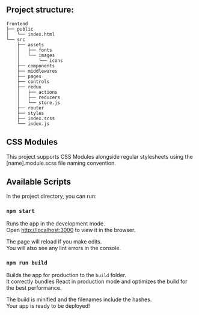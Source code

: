 ## Project structure:

```
frontend
├── public
│   └── index.html
└── src
    ├── assets
    │   ├── fonts
    │   └── images
    │       └── icons
    ├── components
    ├── middlewares
    ├── pages
    ├── controls
    ├── redux
    │   ├── actions
    │   ├── reducers
    │   └── store.js
    ├── router
    ├── styles
    ├── index.scss
    └── index.js
```

## CSS Modules

This project supports CSS Modules alongside regular stylesheets using the [name].module.scss file naming convention.

## Available Scripts

In the project directory, you can run:

### `npm start`

Runs the app in the development mode.<br />
Open [http://localhost:3000](http://localhost:3000) to view it in the browser.

The page will reload if you make edits.<br />
You will also see any lint errors in the console.

### `npm run build`

Builds the app for production to the `build` folder.<br />
It correctly bundles React in production mode and optimizes the build for the best performance.

The build is minified and the filenames include the hashes.<br />
Your app is ready to be deployed!
